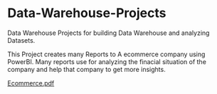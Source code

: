 # Data-Warehouse-Projects
Data Warehouse Projects for building Data Warehouse and analyzing Datasets.

This Project creates many Reports to A ecommerce company using PowerBI.
 Many reports use for analyzing the finacial situation of the company and help that company to get more insights. 

[Ecommerce.pdf](https://github.com/con0097275/Data-Warehouse-Projects/files/10199602/Ecommerce.pdf)
